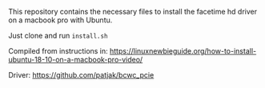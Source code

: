This repository contains the necessary files to install the facetime hd driver on a macbook pro with Ubuntu.

Just clone and run `install.sh`

Compiled from instructions in: https://linuxnewbieguide.org/how-to-install-ubuntu-18-10-on-a-macbook-pro-video/

Driver: https://github.com/patjak/bcwc_pcie